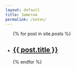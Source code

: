 ```yaml
---
layout: default
title: Заметки
permalink: /notes/
---
```


<ul class="reset-list post-list mt-0">
    {% for post in site.posts %}
    <li class="post-list__item">
        <h2 class="post-list__title"><a href="{{ post.url }}" class="post-list__link">{{ post.title }}</a></h2>
    </li>
    {% endfor %}
</ul>